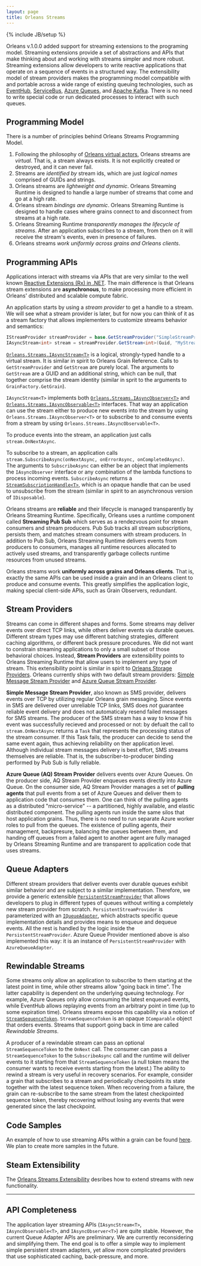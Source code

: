 ```yaml
---
layout: page
title: Orleans Streams
---
```

{% include JB/setup %}

Orleans v.1.0.0 added support for streaming extensions to the programing model. Streaming extensions provide a set of abstractions and APIs that make thinking about and working with streams simpler and more robust. Streaming extensions allow developers to write reactive applications that operate on a sequence of events in a structured way. The extensibility model of stream providers makes the programming model compatible with and portable across a wide range of existing queuing technologies, such as [EventHub](http://azure.microsoft.com/en-us/services/event-hubs/), [ServiceBus](http://azure.microsoft.com/en-us/services/service-bus/), [Azure Queues](http://azure.microsoft.com/en-us/documentation/articles/storage-dotnet-how-to-use-queues/), and [Apache Kafka](http://kafka.apache.org/). There is no need to write special code or run dedicated processes to interact with such queues.

## Programming Model

There is a number of principles behind Orleans Streams Programming Model.

1. Following the philosophy of [Orleans virtual actors](https://github.com/dotnet/orleans/wiki/Grains), Orleans streams are *virtual*. That is, a stream always exists. It is not explicitly created or destroyed, and it can never fail.
2. Streams are *identified by* stream ids, which are just *logical names* comprised of GUIDs and strings.
3. Orleans streams are *lightweight and dynamic*. Orleans Streaming Runtime is designed to handle a large number of streams that come and go at a high rate.
4. Orleans stream *bindings are dynamic*. Orleans Streaming Runtime is designed to handle cases where grains connect to and disconnect from streams at a high rate.
5. Orleans Streaming Runtime *transparently manages the lifecycle of streams*. After an application subscribes to a stream, from then on it will receive the stream's events, even in presence of failures.
6. Orleans streams *work uniformly across grains and Orleans clients*.



## Programming APIs

Applications interact with streams via APIs that are very similar to the well known [Reactive Extensions (Rx) in .NET](https://msdn.microsoft.com/en-us/data/gg577609.aspx). The main difference is that Orleans stream extensions are **asynchronous**, to make processing more efficient in Orleans' distributed and scalable compute fabric. 

An application starts by using a *stream provider* to get a handle to a stream. We will see what a stream provider is later, but for now you can think of it as a stream factory that allows implementers to customize streams behavior and semantics:

``` csharp
IStreamProvider streamProvider = base.GetStreamProvider("SimpleStreamProvider"); 
IAsyncStream<int> stream = streamProvider.GetStream<int>(Guid, "MyStreamNamespace"); 
```

[`Orleans.Streams.IAsyncStream<T>`](https://github.com/dotnet/orleans/blob/master/src/Orleans/Streams/Core/IAsyncStream.cs) is a logical, strongly-typed handle to a virtual stream. It is similar in spirit to Orleans Grain Reference. Calls to `GetStreamProvider` and `GetStream` are purely local. The arguments to `GetStream` are a GUID and an additional string, which can be null, that together comprise the stream identity (similar in sprit to the arguments to `GrainFactory.GetGrain`). 

`IAsyncStream<T>` implements both 
[`Orleans.Streams.IAsyncObserver<T>`](https://github.com/dotnet/orleans/blob/master/src/Orleans/Streams/Core/IAsyncObserver.cs) and
[`Orleans.Streams.IAsyncObservable<T>`](https://github.com/dotnet/orleans/blob/master/src/Orleans/Streams/Core/IAsyncObservable.cs) interfaces.
That way an application can use the stream either to produce new events into the stream by using `Orleans.Streams.IAsyncObserver<T>` or to subscribe to and consume events from a stream by using `Orleans.Streams.IAsyncObservable<T>`.

To produce events into the stream, an application just calls `stream.OnNextAsync`.

To subscribe to a stream, an application calls `stream.SubscribeAsync(onNextAsync, onErrorAsync, onCompletedAsync)`. The arguments to `SubscribeAsync` can either be an object that implements the `IAsyncObserver` interface or any combination of the lambda functions to process incoming events. `SubscribeAsync` returns a [`StreamSubscriptionHandle<T>`](https://github.com/dotnet/orleans/blob/master/src/Orleans/Streams/Core/StreamSubscriptionHandle.cs), which is an opaque handle that can be used to unsubscribe from the stream (similar in spirit to an asynchronous version of `IDisposable`).

Orleans streams are **reliable** and their lifecycle is managed transparently by Orleans Streaming Runtime. Specifically, Orleans uses a runtime component called **Streaming Pub Sub** which serves as a rendezvous point for stream consumers and stream producers. Pub Sub tracks all stream subscriptions, persists them, and matches stream consumers with stream producers. In addition to Pub Sub, Orleans Streaming Runtime delivers events from producers to consumers, manages all runtime resources allocated to actively used streams, and transparently garbage collects runtime resources from unused streams.

Orleans streams work **uniformly across grains and Orleans clients**. That is, exactly the same APIs can be used inside a grain and in an Orleans client to produce and consume events. This greatly simplifies the application logic, making special client-side APIs, such as Grain Observers, redundant.


## Stream Providers

Streams can come in different shapes and forms. Some streams may deliver events over direct TCP links, while others deliver events via durable queues. Different stream types may use different batching strategies, different caching algorithms, or different back pressure procedures. We did not want to constrain streaming applications to only a small subset of those behavioral choices. Instead, **Stream Providers** are extensibility points to Orleans Streaming Runtime that allow users to implement any type of stream. This extensibility point is similar in spirit to [Orleans Storage Providers](https://github.com/dotnet/orleans/wiki/Custom%20Storage%20Providers).  Orleans currently ships with two default stream providers: [Simple Message Stream Provider](https://github.com/dotnet/orleans/blob/master/src/Orleans/Streams/SimpleMessageStream/SimpleMessageStreamProvider.cs) and [Azure Queue Stream Provider](https://github.com/dotnet/orleans/blob/master/src/OrleansProviders/Streams/AzureQueue/AzureQueueStreamProvider.cs).

**Simple Message Stream Provider**, also known as SMS provider, delivers events over TCP by utilizing regular Orleans grain messaging. Since events in SMS are delivered over unreliable TCP links, SMS does _not_ guarantee reliable event delivery and does not automaticaly resend failed messages for SMS streams. The producer of the SMS stream has a way to know if his event was successfully recieved and processed or not: by defualt the call to `stream.OnNextAsync` returns a `Task` that represents the processing status of the stream consumer. If this Task fails, the producer can decide to send the same event again, thus achieving reliability on ther application level. Although individual stream messages delivery is best effort, SMS streams themselves are reliable. That is, the subscriber-to-producer binding performed by Pub Sub is fully reliable. 


**Azure Queue (AQ) Stream Provider** delivers events over Azure Queues. On the producer side, AQ Stream Provider enqueues events directly into Azure Queue. On the consumer side, AQ Stream Provider manages a set of **pulling agents** that pull events from a set of Azure Queues and deliver them to application code that consumes them. One can think of the pulling agents as a distributed "micro-service" -- a partitioned, highly available, and elastic distributed component. The pulling agents run inside the same silos that host application grains. Thus, there is no need to run separate Azure worker roles to pull from the queues. The existence of pulling agents, their management, backpresure, balancing the queues between them, and handing off queues from a failed agent to another agent are fully managed by Orleans Streaming Runtime and are transparent to application code that uses streams.

## Queue Adapters 

Different stream providers that deliver events over durable queues exhibit similar behavior and are subject to a similar implementation. Therefore, we provide a generic extensible [`PersistentStreamProvider`](https://github.com/dotnet/orleans/blob/master/src/Orleans/Streams/PersistentStreams/PersistentStreamProvider.cs) that allows developers to plug in different types of queues without writing a completely new stream provider from scratch. `PersistentStreamProvider` is parameterized with an [`IQueueAdapter`](https://github.com/dotnet/orleans/blob/master/src/Orleans/Streams/PersistentAdapter/IQueueAdapter.cs), which abstracts specific queue implementation details and provides means to enqueue and dequeue events. All the rest is handled by the logic inside the `PersistentStreamProvider`. Azure Queue Provider mentioned above is also implemented this way: it is an instance of `PersistentStreamProvider` with `AzureQueueAdapter`.

## Rewindable Streams

Some streams only allow an application to subscribe to them starting at the latest point in time, while other streams allow "going back in time". The latter capability is dependent on the underlying queuing technology. For example, Azure Queues only allow consuming the latest enqueued events, while EventHub allows replaying events from an arbitrary point in time (up to some expiration time). Orleans streams expose this capability via a notion of [`StreamSequenceToken`](https://github.com/dotnet/orleans/blob/master/src/Orleans/Streams/Core/StreamSequenceToken.cs). `StreamSequenceToken` is an opaque `IComparable` object that orders events. Streams that support going back in time are called *Rewindable Streams*. 

A producer of a rewindable stream can pass an optional `StreamSequenceToken` to the `OnNext` call. The consumer can pass a `StreamSequenceToken` to the `SubscribeAsync` call and the runtime will deliver events to it starting from that `StreamSequenceToken` (a null token means the consumer wants to receive events starting from the latest.) The ability to rewind a stream is very useful in recovery scenarios. For example, consider a grain that subscribes to a stream and periodically checkpoints its state together with the latest sequence token. When recovering from a failure, the grain can re-subscribe to the same stream from the latest checkpointed sequence token, thereby recovering without losing any events that were generated since the last checkpoint.

## Code Samples

An example of how to use streaming APIs within a grain can be found [here](https://github.com/dotnet/orleans/blob/master/src/TestGrains/SampleStreamingGrain.cs). We plan to create more samples in the future.

## Steam Extensibility

The [Orleans Streams Extensibility](Streams-Extensibility.md) desribes how to extend streams with new functionality.

***

## API Completeness

The application layer streaming APIs (`IAsyncStream<T>`, `IAsyncObservable<T>`, and `IAsyncObserver<T>`) are quite stable. However, the current Queue Adapter APIs are preliminary. We are currently reconsidering and simplifying them. The end goal is to offer a simple way to implement simple persistent stream adapters, yet allow more complicated providers that use sophisticated caching, back-pressure, and more.
